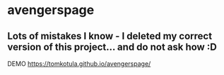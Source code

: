# avengerspage 
## Lots of mistakes I know - I deleted my correct version of this project... and do not ask how :D

DEMO
https://tomkotula.github.io/avengerspage/
